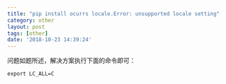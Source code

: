 ```yaml
---
title: "pip install ocurrs locale.Error: unsupported locale setting"
category: other
layout: post
tags: [other]
date: '2018-10-23 14:39:24'
---
```



问题如题所述，解决方案执行下面的命令即可：

```
export LC_ALL=C
```
